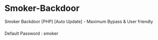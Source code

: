 # Smoker-Backdoor
Smoker Backdoor [PHP] [Auto Update] - Maximum Bypass & User friendly
###
Default Password : smoker
